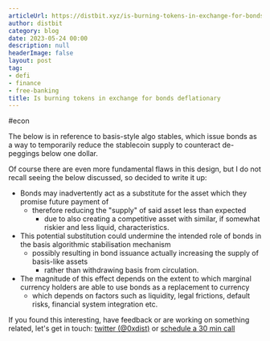 ```yaml
---
articleUrl: https://distbit.xyz/is-burning-tokens-in-exchange-for-bonds-actually-deflationary
author: distbit
category: blog
date: 2023-05-24 00:00
description: null
headerImage: false
layout: post
tag:
- defi
- finance
- free-banking
title: Is burning tokens in exchange for bonds deflationary
---
```


#econ



The below is in reference to basis-style algo stables, which issue bonds as a way to temporarily reduce the stablecoin supply to counteract de-peggings below one dollar.

Of course there are even more fundamental flaws in this design, but I do not recall seeing the below discussed, so decided to write it up:

- Bonds may inadvertently act as a substitute for the asset which they promise future payment of
	- therefore reducing the "supply" of said asset less than expected
		- due to also creating a competitive asset with similar, if somewhat riskier and less liquid, characteristics.
- This potential substitution could undermine the intended role of bonds in the basis algorithmic stabilisation mechanism
	- possibly resulting in bond issuance actually increasing the supply of basis-like assets
		- rather than withdrawing basis from circulation.
- The magnitude of this effect depends on the extent to which marginal currency holders are able to use bonds as a replacement to currency
	- which depends on factors such as liquidity, legal frictions, default risks, financial system integration etc.



If you found this interesting, have feedback or are working on something related, let's get in touch: [twitter (@0xdist)](https://twitter.com/0xdist) or [schedule a 30 min call](https://cal.com/distbit/30min)